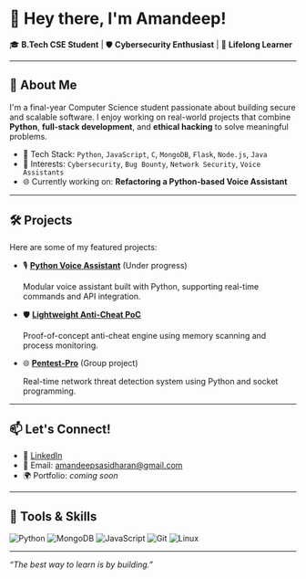 # 👋 Hey there, I'm Amandeep!

🎓 **B.Tech CSE Student** | 🛡️ **Cybersecurity Enthusiast** | 🧠 **Lifelong Learner**

---

## 🚀 About Me

I'm a final-year Computer Science student passionate about building secure and scalable software. I enjoy working on real-world projects that combine **Python**, **full-stack development**, and **ethical hacking** to solve meaningful problems.

- 🔧 Tech Stack: `Python`, `JavaScript`, `C`, `MongoDB`, `Flask`, `Node.js`, `Java`
- 🔐 Interests: `Cybersecurity`, `Bug Bounty`, `Network Security`, `Voice Assistants`
- 🌐 Currently working on: **Refactoring a Python-based Voice Assistant**

---

## 🛠️ Projects

Here are some of my featured projects:

- 🎙️ [**Python Voice Assistant**](https://github.com/amandeep-2004/Voice-Assistant--Jarvis) (Under progress)
  
  Modular voice assistant built with Python, supporting real-time commands and API integration.

- 🛡️ [**Lightweight Anti-Cheat PoC**](https://github.com/amandeep-2004/lightweight-anti-cheat-poc)
  
  Proof-of-concept anti-cheat engine using memory scanning and process monitoring.

- 🌐 [**Pentest-Pro**](https://github.com/amandeep-2004/Pentest-Pro) (Group project)
  
  Real-time network threat detection system using Python and socket programming.

---

## 📫 Let's Connect!

- 💼 [LinkedIn](https://www.linkedin.com/in/amandeep-sasidharan)
- 📧 Email: amandeepsasidharan@gmail.com 
- 🌍 Portfolio: *coming soon*

---

## 🧰 Tools & Skills

![Python](https://img.shields.io/badge/-Python-3776AB?style=flat&logo=python&logoColor=white)
![MongoDB](https://img.shields.io/badge/-MongoDB-47A248?style=flat&logo=mongodb&logoColor=white)
![JavaScript](https://img.shields.io/badge/-JavaScript-F7DF1E?style=flat&logo=javascript&logoColor=black)
![Git](https://img.shields.io/badge/-Git-F05032?style=flat&logo=git&logoColor=white)
![Linux](https://img.shields.io/badge/-Linux-FCC624?style=flat&logo=linux&logoColor=black)

---

_“The best way to learn is by building.”_

